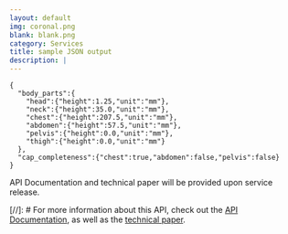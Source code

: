```yaml
---
layout: default
img: coronal.png
blank: blank.png
category: Services
title: sample JSON output
description: |
---
```


  ```
  {
    "body_parts":{
      "head":{"height":1.25,"unit":"mm"},
      "neck":{"height":35.0,"unit":"mm"},
      "chest":{"height":207.5,"unit":"mm"},
      "abdomen":{"height":57.5,"unit":"mm"},
      "pelvis":{"height":0.0,"unit":"mm"},
      "thigh":{"height":0.0,"unit":"mm"}
    },
    "cap_completeness":{"chest":true,"abdomen":false,"pelvis":false}
  }
  ```

API Documentation and technical paper will be provided upon service release.

[//]: # For more information about this API, check out the [API Documentation](http://sawtellellc.github.io/#contact), as well as the [technical paper](http://sawtellellc.github.io/#contact).


